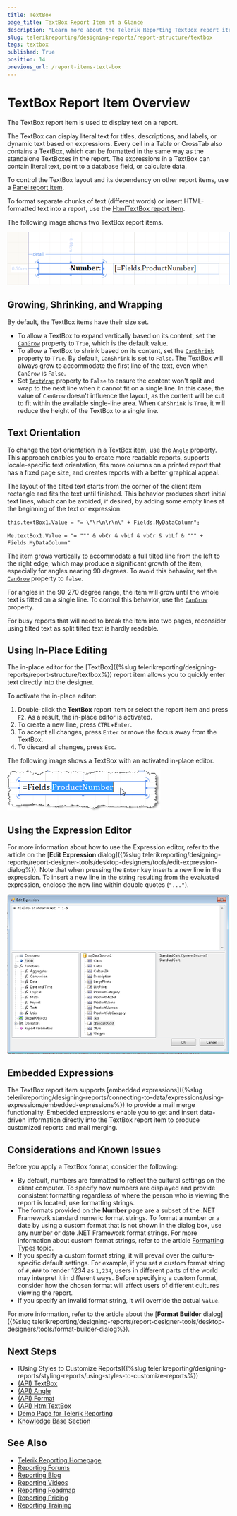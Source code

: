 ```yaml
---
title: TextBox
page_title: TextBox Report Item at a Glance
description: "Learn more about the Telerik Reporting TextBox report item, how to expand and shrink it depending on its contents, how to add embedded expressions in-place and through Expression editors."
slug: telerikreporting/designing-reports/report-structure/textbox
tags: textbox
published: True
position: 14
previous_url: /report-items-text-box
---
```


# TextBox Report Item Overview

The TextBox report item is used to display text on a report.

The TextBox can display literal text for titles, descriptions, and labels, or dynamic text based on expressions. Every cell in a Table or CrossTab also contains a TextBox, which can be formatted in the same way as the standalone TextBoxes in the report. The expressions in a TextBox can contain literal text, point to a database field, or calculate data.

To control the TextBox layout and its dependency on other report items, use a [Panel report item](/api/Telerik.Reporting.Panel).

To format separate chunks of text (different words) or insert HTML-formatted text into a report, use the [HtmlTextBox report item](/api/Telerik.Reporting.HtmlTextBox).

The following image shows two TextBox report items.

![Two TextBox report items in the Report Designer](images/Textbox.png)

## Growing, Shrinking, and Wrapping

By default, the TextBox items have their size set.

* To allow a TextBox to expand vertically based on its content, set the [`CanGrow`](/api/Telerik.Reporting.TextItemBase#Telerik_Reporting_TextItemBase_CanGrow) property to `True`, which is the default value. 
* To allow a TextBox to shrink based on its content, set the [`CanShrink`](/api/Telerik.Reporting.TextItemBase#Telerik_Reporting_TextItemBase_CanShrink) property to `True`. By default, `CanShrink` is set to `False`. The TextBox will always grow to accommodate the first line of the text, even when `CanGrow` is `False`.
* Set [`TextWrap`](/api/telerik.reporting.textitembase#Telerik_Reporting_TextItemBase_TextWrap) property to `False` to ensure the content won't split and wrap to the next line when it cannot fit on a single line. In this case, the value of `CanGrow` doesn't influence the layout, as the content will be cut to fit within the available single-line area. When `CahShrink` is `True`, it will reduce the height of the TextBox to a single line.

## Text Orientation

To change the text orientation in a TextBox item, use the [`Angle`](/api/Telerik.Reporting.TextItemBase#Telerik_Reporting_TextItemBase_Angle) property. This approach enables you to create more readable reports, supports locale-specific text orientation, fits more columns on a printed report that has a fixed page size, and creates reports with a better graphical appeal.

The layout of the tilted text starts from the corner of the client item rectangle and fits the text until finished. This behavior produces short initial text lines, which can be avoided, if desired, by adding some empty lines at the beginning of the text or expression:

````CSharp
this.textBox1.Value = "= \"\r\n\r\n\" + Fields.MyDataColumn";
````
````VB.NET
Me.textBox1.Value = "= """ & vbCr & vbLf & vbCr & vbLf & """ + Fields.MyDataColumn"
````

The item grows vertically to accommodate a full tilted line from the left to the right edge, which may produce a significant growth of the item, especially for angles nearing 90 degrees. To avoid this behavior, set the [`CanGrow`](/api/Telerik.Reporting.TextItemBase#Telerik_Reporting_TextItemBase_CanGrow) property to `false`.

For angles in the 90-270 degree range, the item will grow until the whole text is fitted on a single line. To control this behavior, use the [`CanGrow`](/api/Telerik.Reporting.TextItemBase#Telerik_Reporting_TextItemBase_CanGrow) property.

For busy reports that will need to break the item into two pages, reconsider using tilted text as split tilted text is hardly readable.

## Using In-Place Editing

The in-place editor for the [TextBox]({%slug telerikreporting/designing-reports/report-structure/textbox%}) report item allows you to quickly enter text directly into the designer.

To activate the in-place editor:

1. Double-click the __TextBox__ report item or select the report item and press `F2`. As a result, the in-place editor is activated.
1. To create a new line, press `CTRL`+`Enter`.
1. To accept all changes, press `Enter` or move the focus away from the TextBox.
1. To discard all changes, press `Esc`.

The following image shows a TextBox with an activated in-place editor.

![A TextBox with a activated in-place editor in the Report Designer](images/Items001.png)

## Using the Expression Editor

For more information about how to use the Expression editor, refer to the article on the [**Edit Expression** dialog]({%slug telerikreporting/designing-reports/report-designer-tools/desktop-designers/tools/edit-expression-dialog%}). Note that when pressing the `Enter` key inserts a new line in the expression. To insert a new line in the string resulting from the evaluated expression, enclose the new line within double quotes (`"..."`).

![The Expression Editor used to Enter Value in a TextBox in the Report Designer](images/UI014.png)

## Embedded Expressions

The TextBox report item supports [embedded expressions]({%slug telerikreporting/designing-reports/connecting-to-data/expressions/using-expressions/embedded-expressions%}) to provide a mail merge functionality. Embedded expressions enable you to get and insert data-driven information directly into the TextBox report item to produce customized reports and mail merging.

## Considerations and Known Issues

Before you apply a TextBox format, consider the following:

* By default, numbers are formatted to reflect the cultural settings on the client computer. To specify how numbers are displayed and provide consistent formatting regardless of where the person who is viewing the report is located, use formatting strings.
* The formats provided on the **Number** page are a subset of the .NET Framework standard numeric format strings. To format a number or a date by using a custom format that is not shown in the dialog box, use any number or date .NET Framework format strings. For more information about custom format strings, refer to the article [Formatting Types](https://learn.microsoft.com/en-us/dotnet/standard/base-types/formatting-types) topic.
* If you specify a custom format string, it will prevail over the culture-specific default settings. For example, if you set a custom format string of `#,###` to render 1234 as `1,234`, users in different parts of the world may interpret it in different ways. Before specifying a custom format, consider how the chosen format will affect users of different cultures viewing the report.
* If you specify an invalid format string, it will override the actual `Value`.

For more information, refer to the article about the [**Format Builder** dialog]({%slug telerikreporting/designing-reports/report-designer-tools/desktop-designers/tools/format-builder-dialog%}).

## Next Steps 

* [Using Styles to Customize Reports]({%slug telerikreporting/designing-reports/styling-reports/using-styles-to-customize-reports%})
* [(API) TextBox](/api/Telerik.Reporting.TextBox)
* [(API) Angle](/api/Telerik.Reporting.TextItemBase#Telerik_Reporting_TextItemBase_Angle)
* [(API) Format](/api/Telerik.Reporting.TextItemBase#Telerik_Reporting_TextItemBase_Format)
* [(API) HtmlTextBox](/api/Telerik.Reporting.HtmlTextBox)
* [Demo Page for Telerik Reporting](https://demos.telerik.com/reporting)
* [Knowledge Base Section](/knowledge-base)

## See Also 

* [Telerik Reporting Homepage](https://www.telerik.com/products/reporting)
* [Reporting Forums](https://www.telerik.com/forums/reporting)
* [Reporting Blog](https://www.telerik.com/blogs/tag/reporting)
* [Reporting Videos](https://www.telerik.com/videos/reporting)
* [Reporting Roadmap](https://www.telerik.com/support/whats-new/reporting/roadmap)
* [Reporting Pricing](https://www.telerik.com/purchase/individual/reporting)
* [Reporting Training](https://learn.telerik.com/learn/course/external/view/elearning/19/reporting-report-server-training)
